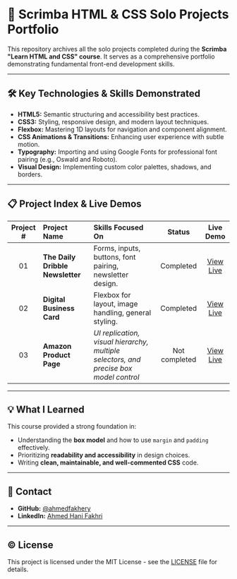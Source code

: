 # 🚀 Scrimba HTML & CSS Solo Projects Portfolio

This repository archives all the solo projects completed during the **Scrimba "Learn HTML and CSS" course**. It serves as a comprehensive portfolio demonstrating fundamental front-end development skills.

---

## 🛠️ Key Technologies & Skills Demonstrated

* **HTML5:** Semantic structuring and accessibility best practices.
* **CSS3:** Styling, responsive design, and modern layout techniques.
* **Flexbox:** Mastering 1D layouts for navigation and component alignment.
* **CSS Animations & Transitions:** Enhancing user experience with subtle motion.
* **Typography:** Importing and using Google Fonts for professional font pairing (e.g., Oswald and Roboto).
* **Visual Design:** Implementing custom color palettes, shadows, and borders.

---

## 📋 Project Index & Live Demos

| Project # | Project Name | Skills Focused On | Status | Live Demo |
| :---: | :--- | :--- | :---: | :---: |
| 01 | **The Daily Dribble Newsletter** | Forms, inputs, buttons, font pairing, newsletter design. | Completed | [View Live](https://github.com/ahmedfakhery/scrimba-html-css-projects/01-the-daily-dribble-newsletter/) |
| 02 | **Digital Business Card** | Flexbox for layout, image handling, general styling. | Completed | [View Live](https://github.com/ahmedfakhery/scrimba-html-css-projects/02-digital-business-card/) |
| 03 | **Amazon Product Page** | *UI replication, visual hierarchy, multiple selectors, and precise box model control* | Not completed | [View Live](https://github.com/ahmedfakhery/scrimba-html-css-projects/03-next-project-name/) |

---

## 💡 What I Learned

This course provided a strong foundation in:
* Understanding the **box model** and how to use `margin` and `padding` effectively.
* Prioritizing **readability and accessibility** in design choices.
* Writing **clean, maintainable, and well-commented CSS** code.

---

## 🤝 Contact

* **GitHub:** [@ahmedfakhery](https://github.com/ahmedfakhery)
* **LinkedIn:** [Ahmed Hani Fakhri](www.linkedin.com/in/ahmed-fakhri-6a8559150)

---

## ©️ License

This project is licensed under the MIT License - see the [LICENSE](LICENSE) file for details.
